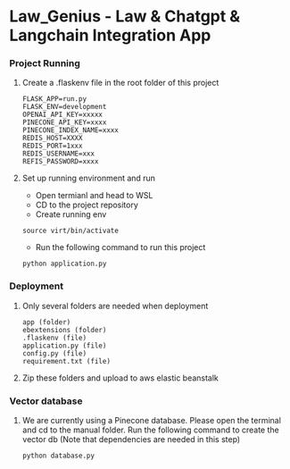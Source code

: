 # Law_Genius - Law & Chatgpt & Langchain Integration App

### Project Running
1. Create a .flaskenv file in the root folder of this project
    ```
    FLASK_APP=run.py
    FLASK_ENV=development
    OPENAI_API_KEY=xxxxx
    PINECONE_API_KEY=xxxx
    PINECONE_INDEX_NAME=xxxx
    REDIS_HOST=XXXX
    REDIS_PORT=1xxx
    REDIS_USERNAME=xxx
    REFIS_PASSWORD=xxxx
    ``` 

2. Set up running environment and run
    - Open termianl and head to WSL
    - CD to the project repository
    - Create running env 
    ```
    source virt/bin/activate
    ```
    - Run the following command to run this project 
    ```
    python application.py
    ```
### Deployment
1. Only several folders are needed when deployment
    ```
    app (folder)
    ebextensions (folder)
    .flaskenv (file)
    application.py (file)
    config.py (file)
    requirement.txt (file)
    ```
2. Zip these folders and upload to aws elastic beanstalk 

### Vector database 
1. We are currently using a Pinecone database. Please open the terminal and cd to the manual folder. Run the following command to create the vector db (Note that dependencies are needed in this step)   
    ```
    python database.py
    ```
